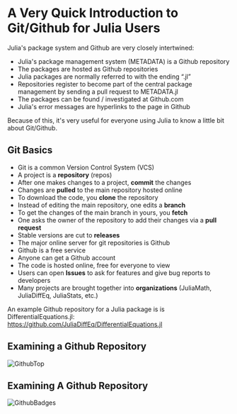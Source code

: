 
# A Very Quick Introduction to Git/Github for Julia Users

Julia's package system and Github are very closely intertwined:

- Julia's package management system (METADATA) is a Github repository
- The packages are hosted as Github repositories
- Julia packages are normally referred to with the ending “.jl”
- Repositories register to become part of the central package management by sending a pull request to METADATA.jl
- The packages can be found / investigated at Github.com
- Julia's error messages are hyperlinks to the page in Github

Because of this, it's very useful for everyone using Julia to know a little bit about Git/Github.

## Git Basics

- Git is a common Version Control System (VCS)
- A project is a **repository** (repos)
- After one makes changes to a project, **commit** the changes
- Changes are **pulled** to the main repository hosted online
- To download the code, you **clone** the repository
- Instead of editing the main repository, one edits a **branch**
- To get the changes of the main branch in yours, you **fetch**
- One asks the owner of the repository to add their changes via a **pull request**
- Stable versions are cut to **releases**
- The major online server for git repositories is Github
- Github is a free service
- Anyone can get a Github account
- The code is hosted online, free for everyone to view
- Users can open **Issues** to ask for features and give bug reports to developers
- Many projects are brought together into **organizations** (JuliaMath, JuliaDiffEq, JuliaStats, etc.) 

An example Github repository for a Julia package is is DifferentialEquations.jl: https://github.com/JuliaDiffEq/DifferentialEquations.jl

## Examining a Github Repository

![GithubTop](https://github.com/ChrisRackauckas/JupyterSite/raw/master/assets/GithubTop.PNG "Top of a Github Repository")


## Examining A Github Repository

![GithubBadges](https://github.com/ChrisRackauckas/JupyterSite/raw/master/assets/GithubBadges.PNG "Badges of a Github Repository")
